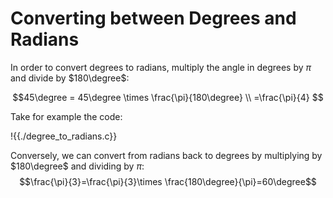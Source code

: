 # Converting between Degrees and Radians

In order to convert degrees to radians, multiply the angle in degrees by $\pi$ and divide by $180\degree$:

$$45\degree = 45\degree \times \frac{\pi}{180\degree} \\
=\frac{\pi}{4}
$$

Take for example the code:

!{{./degree_to_radians.c}}

Conversely, we can convert from radians back to degrees by multiplying by $180\degree$ and dividing by $\pi$:
$$\frac{\pi}{3}=\frac{\pi}{3}\times \frac{180\degree}{\pi}=60\degree$$

